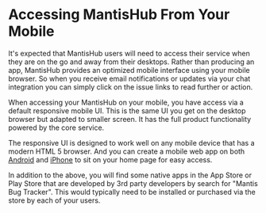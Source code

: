 # Accessing MantisHub From Your Mobile

It's expected that MantisHub users will need to access their service when they are on the go and away from their desktops. Rather than producing an app, MantisHub provides an optimized mobile interface using your mobile browser. So when you receive email notifications or updates via your chat integration you can simply click on the issue links to read further or action.

When accessing your MantisHub on your mobile, you have access via a default responsive mobile UI. This is the same UI you get on the desktop browser but adapted to smaller screen.  It has the full product functionality powered by the core service.

The responsive UI is designed to work well on any mobile device that has a modern HTML 5 browser. And you can create a mobile web app on both [Android](/mobile_access/android) and [iPhone](/mobile_access/iphone) to sit on your home page for easy access.

In addition to the above, you will find some native apps in the App Store or Play Store that are developed by 3rd party developers by search for "Mantis Bug Tracker".  This would typically need to be installed or purchased via the store by each of your users.